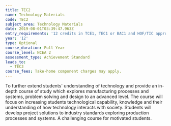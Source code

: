 ```yaml
---
title: TEC2
name: Technology Materials
code: TEC2
subject_area: Technology Materials
date: 2019-08-01T03:39:47.963Z
entry_requirements: '12 credits in TCE1, TEC1 or BAC1 and HOF/TIC approval'
year: '12'
type: Optional
course_duration: Full Year
course_level: NCEA 2
assessment_type: Achievement Standard
leads_to:
  - TEC3
course_fees: Take-home component charges may apply.
---
```

To further extend students' understanding of technology and provide an in-depth course of study which explores manufacturing processes and systems, problem solving and design to an advanced level. The course will focus on increasing students technological capability, knowledge and their understanding of how technology interacts with society. Students will develop project solutions to industry standards exploring production processes and systems. A challenging course for motivated students.
